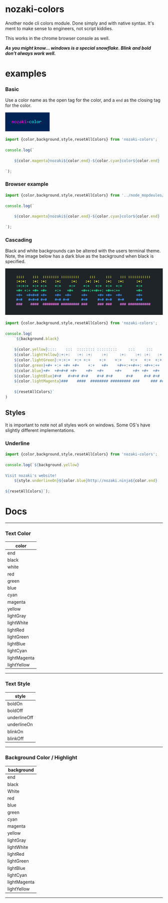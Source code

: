 # nozaki-colors
Another node cli colors module. Done simply and with native syntax. 
It's ment to make sense to engineers, not script kiddies.

This works in the chrome browser console as well.

***As you might know... windows is a special snowflake. Blink and bold don't always work well.***

# examples

### Basic

Use a color name as the open tag for the color, and a `end` as the closing tag for the color.

![basic example](example/img/basic.PNG)

```js
import {color,background,style,resetAllColors} from 'nozaki-colors';

console.log(`

    ${color.magenta}nozaki${color.end}-${color.cyan}color${color.end}

`);

```

### Browser example

```js
import {color,background,style,resetAllColors} from '../node_mopdeules/nozaki-colors/color.js';

console.log(`

    ${color.magenta}nozaki${color.end}-${color.cyan}color${color.end}

`);

```


### Cascading

Black and white backgrounds can be altered with the users terminal theme. 
Note, the image below has a dark blue as the background when black is specified.

![cascading example](example/img/cascade3.PNG)


```js
import {color,background,style,resetAllColors} from 'nozaki-colors';

console.log(
    `${background.black}

    ${color.yellow}::::    :::  :::::::: :::::::::     :::     :::    ::: ::::::::::: 
    ${color.lightYellow}:+:+:   :+: :+:    :+:     :+:    :+: :+:   :+:   :+:      :+:     
    ${color.lightGreen}:+:+:+  +:+ +:+    +:+    +:+    +:+   +:+  +:+  +:+       +:+     
    ${color.green}+#+ +:+ +#+ +#+    +:+   +#+    +#++:++#++: +#++:++        +#+     
    ${color.blue}+#+  +#+#+# +#+    +#+  +#+     +#+     +#+ +#+  +#+       +#+     
    ${color.lightBlue}#+#   #+#+# #+#    #+# #+#      #+#     #+# #+#   #+#      #+#     
    ${color.lightMagenta}###    ####  ######## ######### ###     ### ###    ### ###########

    ${resetAllColors}`
)

```

## Styles
It is important to note not all styles work on windows. 
Some OS's have slightly different implementations.


### Underline

```js
import {color,background,style,resetAllColors} from 'nozaki-colors';

console.log(`${background.yellow}

Visit nozaki's website!
    ${style.underlineOn}${color.blue}http://nozaki.ninja${color.end}

${resetAllColors}`);

```


# Docs

----
### Text Color

|color|
|-|
|end| 
|black|   
|white| 
|red| 
|green| 
|blue|
|cyan|
|magenta| 
|yellow|
|lightGray|   
|lightWhite|  
|lightRed|
|lightGreen|
|lightBlue|
|lightCyan|  
|lightMagenta|
|lightYellow|

----
### Text Style

|style|
|-|
|boldOn|  
|boldOff| 
|underlineOff|
|underlineOn|
|blinkOn| 
|blinkOff|

----
### Background Color / Highlight

|background|
|-|
|end| 
|black|   
|White|  
|red| 
|blue|
|green|
|cyan|
|magenta| 
|yellow|
|lightGray|   
|lightWhite|  
|lightRed|
|lightGreen|
|lightBlue| 
|lightCyan| 
|lightMagenta|
|lightYellow|

----
